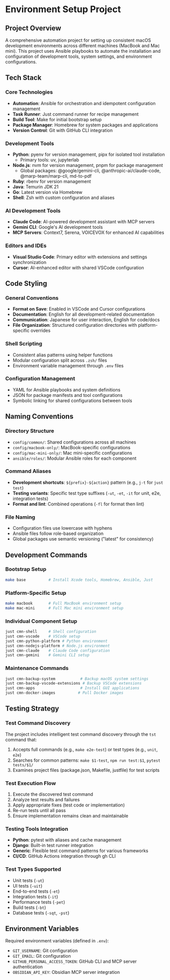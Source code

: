 # Environment Setup Project

## Project Overview
A comprehensive automation project for setting up consistent macOS development environments across different machines (MacBook and Mac mini). This project uses Ansible playbooks to automate the installation and configuration of development tools, system settings, and environment configurations.

## Tech Stack

### Core Technologies
- **Automation**: Ansible for orchestration and idempotent configuration management
- **Task Runner**: Just command runner for recipe management
- **Build Tool**: Make for initial bootstrap setup
- **Package Manager**: Homebrew for system packages and applications
- **Version Control**: Git with GitHub CLI integration

### Development Tools
- **Python**: pyenv for version management, pipx for isolated tool installation
  - Primary tools: uv, jupyterlab
- **Node.js**: nvm for version management, pnpm for package management
  - Global packages: @google/gemini-cli, @anthropic-ai/claude-code, @marp-team/marp-cli, md-to-pdf
- **Ruby**: rbenv for version management
- **Java**: Temurin JDK 21
- **Go**: Latest version via Homebrew
- **Shell**: Zsh with custom configuration and aliases

### AI Development Tools
- **Claude Code**: AI-powered development assistant with MCP servers
- **Gemini CLI**: Google's AI development tools
- **MCP Servers**: Context7, Serena, VOICEVOX for enhanced AI capabilities

### Editors and IDEs
- **Visual Studio Code**: Primary editor with extensions and settings synchronization
- **Cursor**: AI-enhanced editor with shared VSCode configuration

## Code Styling

### General Conventions
- **Format on Save**: Enabled in VSCode and Cursor configurations
- **Documentation**: English for all development-related documentation
- **Communication**: Japanese for user interaction, English for code/docs
- **File Organization**: Structured configuration directories with platform-specific overrides

### Shell Scripting
- Consistent alias patterns using helper functions
- Modular configuration split across `.zsh/` files
- Environment variable management through `.env` files

### Configuration Management
- YAML for Ansible playbooks and system definitions
- JSON for package manifests and tool configurations
- Symbolic linking for shared configurations between tools

## Naming Conventions

### Directory Structure
- `config/common/`: Shared configurations across all machines
- `config/macbook-only/`: MacBook-specific configurations
- `config/mac-mini-only/`: Mac mini-specific configurations
- `ansible/roles/`: Modular Ansible roles for each component

### Command Aliases
- **Development shortcuts**: `${prefix}-${action}` pattern (e.g., `j-t` for `just test`)
- **Testing variants**: Specific test type suffixes (`-ut`, `-et`, `-it` for unit, e2e, integration tests)
- **Format and lint**: Combined operations (`-fl` for format then lint)

### File Naming
- Configuration files use lowercase with hyphens
- Ansible files follow role-based organization
- Global packages use semantic versioning ("latest" for consistency)

## Development Commands

### Bootstrap Setup
```bash
make base          # Install Xcode tools, Homebrew, Ansible, Just
```

### Platform-Specific Setup
```bash
make macbook       # Full MacBook environment setup
make mac-mini      # Full Mac mini environment setup
```

### Individual Component Setup
```bash
just cmn-shell     # Shell configuration
just cmn-vscode    # VSCode setup
just cmn-python-platform # Python environment
just cmn-nodejs-platform # Node.js environment
just cmn-claude    # Claude Code configuration
just cmn-gemini    # Gemini CLI setup
```

### Maintenance Commands
```bash
just cmn-backup-system           # Backup macOS system settings
just cmn-backup-vscode-extensions # Backup VSCode extensions
just cmn-apps                    # Install GUI applications
just cmn-docker-images          # Pull Docker images
```

## Testing Strategy

### Test Command Discovery
The project includes intelligent test command discovery through the `tst` command that:
1. Accepts full commands (e.g., `make e2e-test`) or test types (e.g., `unit`, `e2e`)
2. Searches for common patterns: `make $1-test`, `npm run test:$1`, `pytest tests/$1/`
3. Examines project files (package.json, Makefile, justfile) for test scripts

### Test Execution Flow
1. Execute the discovered test command
2. Analyze test results and failures
3. Apply appropriate fixes (test code or implementation)
4. Re-run tests until all pass
5. Ensure implementation remains clean and maintainable

### Testing Tools Integration
- **Python**: pytest with aliases and cache management
- **Django**: Built-in test runner integration
- **Generic**: Flexible test command patterns for various frameworks
- **CI/CD**: GitHub Actions integration through gh CLI

### Test Types Supported
- Unit tests (`-ut`)
- UI tests (`-uit`)
- End-to-end tests (`-et`)
- Integration tests (`-it`)
- Performance tests (`-pet`)
- Build tests (`-bt`)
- Database tests (`-sqt`, `-pst`)

## Environment Variables
Required environment variables (defined in `.env`):
- `GIT_USERNAME`: Git configuration
- `GIT_EMAIL`: Git configuration
- `GITHUB_PERSONAL_ACCESS_TOKEN`: GitHub CLI and MCP server authentication
- `OBSIDIAN_API_KEY`: Obsidian MCP server integration